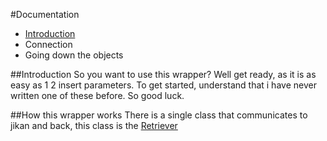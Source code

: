 #Documentation

+ [Introduction]() 
+ Connection 
+ Going down the objects



##Introduction
So you want to use this wrapper? Well get ready, as it is as easy as 1 2 insert parameters. 
To get started, understand that i have never written one of these before. So good luck. 

##How this wrapper works
There is a single class that communicates to jikan and back, this class is the [Retriever](https://github.com/Doomsdayrs/Jikan4java/blob/master/)
